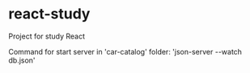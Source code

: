 # react-study
Project for study React

Command for start server in 'car-catalog' folder: 'json-server --watch db.json'
